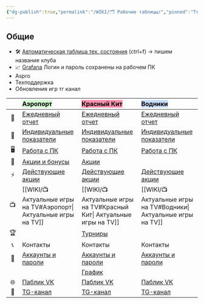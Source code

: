 ```yaml
---
{"dg-publish":true,"permalink":"/WIKI/🗂️ Рабочие таблицы/","pinned":"True"}
---
```


## Общие
- 🛠️ [Автоматическая таблица тех. состояния](https://docs.google.com/spreadsheets/d/1StF6ZvoXltQ4feF64ZpRRpEo7RGWRwR_n_IXNiC0LPI/edit?gid=355896637#gid=355896637) (ctrl+f) -> пишем название клуба
- 📈 [Grafana](http://monitor.colizeumarena.ru:3000/login) Логин и пароль сохранены на рабочем ПК
- Aspro
- Техподдержка
- Обновления игр тг канал

 

|     | <mark style="background: #BBFABBA6;">**Аэропорт**</mark>                                                                                              | <mark style="background: #FF5582A6;">**Красный Кит**</mark>                                                                                           | <mark style="background: #ADCCFFA6;">**Водники**</mark>                                                                                                |
| :-: | :---------------------------------------------------------------------------------------------------------------------------------------------------- | :---------------------------------------------------------------------------------------------------------------------------------------------------- | :----------------------------------------------------------------------------------------------------------------------------------------------------- |
| 📄  | [Ежедневный отчет](https://docs.google.com/spreadsheets/d/1d1Yrswvjz9XZaicDF7Wb5hF4CZ0zViRS/edit?gid=137669561#gid=137669561)                         | [Ежедневный отчет](https://docs.google.com/spreadsheets/d/1UZ7DZjnoqPZeTFf2HAemNYcV5qTbaEZp8B7_5R5ZLjc/edit?gid=865010816#gid=865010816)              | [Ежедневный отчет](https://docs.google.com/spreadsheets/d/10d9FZT_pKT17wfxNhQRhbcDp16NCGe4-If11dSdMGrI/edit?gid=1786654884#gid=1786654884)             |
| 👥  | [Индивидуальные показатели](https://docs.google.com/spreadsheets/d/14FCIqBD7qTqr21XCCX4rd77dgZHLRsnBIMW-u438IMI/edit?gid=597031695#gid=597031695)<br> | [Индивидуальные показатели](https://docs.google.com/spreadsheets/d/1g14ncqAiLD2d7MeKNIx2aIzhJwynVpA1zcAo55O05EQ/edit?gid=857533446#gid=857533446)<br> | [Индивидуальные показатели ](https://docs.google.com/spreadsheets/d/1PNC2HNT7UX2kMkxS2Uhm7zwvyxUWYrui5L-3R7uIApE/edit?gid=361751968#gid=361751968)<br> |
| 🖥️ | [Работа с ПК](https://docs.google.com/spreadsheets/d/1XiFVcC-7lcAApnLc-jUx74Fp4SNHWIIgIrnexGzMj8g/edit?gid=709296972#gid=709296972)                   | [Работа с ПК](https://docs.google.com/spreadsheets/d/1ZhdSz_9YqTlwhuMxagGPj6Ouqk6ymOR-NGejrr5Dmbg/edit?gid=709296972#gid=709296972)<br>               | [Работа с ПК](https://docs.google.com/spreadsheets/d/1N3Yc_Na6JEh_STYmJujmpNgf2ewxEDlQ0S-NgXC3Nco/edit?gid=709296972#gid=709296972)                    |
| 💸  | [Акции и бонусы](https://docs.google.com/spreadsheets/d/14wu2Yjqbb70pyL74_r8KwUfDZ0FWS5L8E8Gtoo5J3Sg/edit?pli=1&gid=1459770033#gid=1459770033)        | [Акции](https://docs.google.com/spreadsheets/d/1ZxndpHStN2j5oaq0c4aRtZdOIVIlbQqrV8UE570owbM/edit?gid=848212289#gid=848212289)<br>                     |                                                                                                                                                        |
|  ⚡  | [Действующие акции](https://vk.com/@colizeum_aeroport-deistvuuschie-akcii)                                                                            | [Действующие акции](https://vk.com/@colizeum_mytishchi-nashi-akcii)                                                                                   | [Действующие акции](https://vk.com/@colizeum_vodniki-promo)                                                                                            |
| 📺  | [[WIKI/📺 Актуальные игры на TV#Аэропорт\| Актуальные игры на TV]]                                                                                         | [[WIKI/📺 Актуальные игры на TV#Красный Кит\| Актуальные игры на TV]]                                                                                      | [[WIKI/📺 Актуальные игры на TV#Водники\| Актуальные игры на TV]]<br>                                                                                       |
| 🏆  |                                                                                                                                                       | [Турниры](https://docs.google.com/spreadsheets/d/14YxHbotCRTsZY6p3xLIKVFDdLtbG1c7vw8Pg2BjZSk0/edit?gid=269765567#gid=269765567)                       |                                                                                                                                                        |
| 📞  | Контакты                                                                                                                                              | Контакты                                                                                                                                              | Контакты                                                                                                                                               |
| 🔐  | [Аккаунты и пароли](https://docs.google.com/spreadsheets/d/1NOY3H0Hm_PjjCF8dbJV8RI2sjTYrs2DSCJ3BKl7AvYQ/edit?gid=0#gid=0)                             | [Аккаунты и пароли](https://docs.google.com/spreadsheets/d/1CN_ovLyq54_9x94UZrDXfpodZ8tgPR1rx6xjSZo1CxE/edit?gid=0#gid=0)                             | [Аккаунты и пароли](https://docs.google.com/spreadsheets/d/1JU8frYvG7W0hHNGudnthI1EgTzAzBT2d1h5E8ottMWM/edit?gid=0#gid=0)                              |
|     |                                                                                                                                                       | [График](https://docs.google.com/spreadsheets/d/10oaXBWMK03cUTbsr8MMx9uj5GH_TYwpBOmQYI6DdGqg/edit?gid=0#gid=0)                                        |                                                                                                                                                        |
| 🌐  | [Паблик VK](https://vk.com/colizeum_aeroport)                                                                                                         | [Паблик VK](https://vk.com/colizeum_mytishchi)                                                                                                        | [Паблик VK](https://vk.com/colizeum_vodniki)                                                                                                           |
| 📣  | [TG-канал](https://t.me/colizeumaero)                                                                                                                 | [TG-канал](https://t.me/colizeumkrkit)                                                                                                                | [TG-канал](https://t.me/colizeumvodniki)                                                                                                               |
